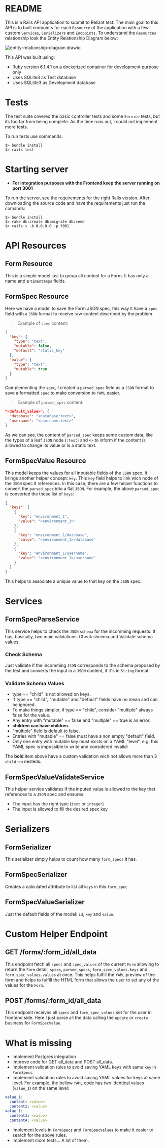 # README

This is a Rails API application to submit to Reliant test. The main goal to this API is to built endpoints for each `Resource` of the application with a few custom `Services`, `Serializers` and `Endpoints`. To understand the `Resources` relationship look the Entity Relationship Diagram below:

![entity-relationship-diagram drawio](https://user-images.githubusercontent.com/10437444/142891888-d58a04c1-9143-402c-a904-e7bd0568ff66.png)

This API was built using:
* Ruby version 6.1.4.1 on a dockerized container for development purpose only
* Uses SQLite3 as Test database
* Uses SQLitte3 as Development database

# Tests

The test suite covered the basic controller tests and some `Service` tests, but its too far from being complete. As the time runs out, I could not implement more tests.

To run tests use commands:
```shell
$> bundle install
$> rails test
```

# Starting server
* **For integration purposes with the Frontend keep the server running on port 3001**

To run the server, see the requirements for the right Rails version. After downloading the source code and have the requirements just run the comands:
```shell
$> bundle install
$> rake db:create db:migrate db:seed
$> rails s -b 0.0.0.0 -p 3001
```

# API Resources

## Form Resource

This is a simple model just to group all content for a Form. It has only a name and a `timestamps` fields.

## FormSpec Resource

Here we have a model to save the Form JSON spec, this way it have a `spec` field with a `JSON` format to receive raw content described by the problem.

> Example of `spec` content:
```json
{
  "key": {
    "type": "text",
    "mutable": false,
    "default": "static_key"
  },
  "value": {
    "type": "text",
    "mutable": true
  }
}
```

Complementing the `spec`, I created a `parsed_spec` field as a `JSON` format to save a formatted `spec` to make conversion to `YAML` easier.
> Example of `parsed_spec` content:
```json
"<default_value>": {
  "database": "<database:text>",
  "username": "<username:text>"
}
```

As we can see, the content of `parsed_spec` keeps some custom data, like the types of a leaf `JSON` node (`:text`) and `<>` to inform if the content is allowed to change its value or is a static text.

## FormSpecValue Resource

This model keeps the values for all inputable fields of the `JSON` spec. It brings another helper concept: `key`. This `key` field helps to link wich node of the `JSON` spec it references. In this case, there are a few helper functions to convert the `parsed_spec` into a flat `JSON`. For example, the above `parsed_spec` is converted the these list of `keys`:

```json
{
  "keys": [
    {
      "key": "environment_1",
      "value": "<environment_1>"
    },
    {
      "key": "environment_1/database",
      "value": "<environment_1>/database"
    },
    {
      "key": "environment_1/username",
      "value": "<environment_1>/username"
    }
  ]
}
```

This helps to associate a unique value to that key on the `JSON` spec.

# Services

## FormSpecParseService

This service helps to check the `JSON` `schema` for the incomming requests. It has, basically, two main validations: Check shcema and Validate schema values.

### Check Schema

Just validate if the incomming `JSON` corresponds to the schema proposed by the test and converts the input in a `JSON` content, if it's in `String` format.

### Validate Schema Values

* type == "child" is not allowed on keys.
* If type == "child", "mutable" and "default" fields have no mean and can be ignored.
* To make things simpler, if type == "child", consider "multiple" always false for the value.
* Any entry with "mutable" == false and "multiple" == true is an error.
* **children can have children.**
* "multiple" field is default to false.
* Entries with "mutable" == false must have a non empty "default" field.
* Only one entry with mutable key must exists on a YAML "level", e.g. this YAML spec is impossible to write and considered invalid:

The **bold** item above have a custom validation wich not allows more than 3 `children` nesteds.

## FormSpecValueValidateService

This helper service validates if the inputed value is allowed to the key that references to a `JSON` spec and ensures:

* The input has the right type (`text` or `integer`)
* The input is allowed to fill the desired spec key

# Serializers

## FormSerializer

This serializer simply helps to count how many `form_specs` it has.

## FormSpecSerializer

Creates a calculated attribute to list all `keys` in this `form_spec`.

## FormSpecValueSerializer

Just the default fields of the model: `id`, `key` and `value`.


# Custom Helper Endpoint

## GET /forms/:form_id/all_data

This endpoint fetch all `specs` and `spec_values` of the current `Form` allowing to return the `Form` detail, `specs`, `parsed_specs`, `form_spec_values.keys` and `form_spec_values.values` at once. This helps fulfill the `YAML` preview of the form and helps to fulfill the HTML form that allows the user to set any of the values for the `Form`.

## POST /forms/:form_id/all_data

This endpoint receives all `specs` and `form_spec_values` set for the user in frontend side. Here I just parse all the data calling the `update` or `create` business for `FormSpecValue`.

# What is missing

* Implement Postgres integration
* Improve code for GET all_data and POST all_data.
* Implement validation rules to avoid saving YAML keys with same `key` in `FormSpecs`.
* Implement validation rules to avoid saving YAML values for keys at same level. For example, the bellow `YAML` code has two identical values (`value_1`) on the same level:
```yml
value_1:
  content: <value>
  content2: <value>
value_1:
  content3: <value>
  content4: <value>
```
* Implement levels in `FormSpecs` and `FormSpecValues` to make it easier to search for the above rules.
* Implement more tests... A lot of them.

